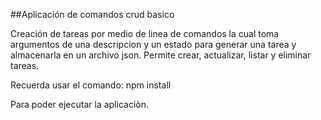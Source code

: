 ##Aplicación de comandos crud basico

Creación de tareas por medio de linea de comandos la cual toma argumentos de una descripcion y un estado para generar una tarea y almacenarla en un archivo json. Permite crear, actualizar, listar y eliminar tareas.

Recuerda usar el comando:
 npm install

 Para poder ejecutar la aplicaciòn.
